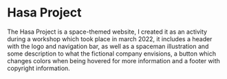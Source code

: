 # Hasa Project
The Hasa Project is a space-themed website, I created it as an activity during a workshop which took place in march 2022, it includes a header with the logo and navigation bar, as well as a spaceman illustration and some description to what the fictional company envisions, a button which changes colors when being hovered for more information and a footer with copyright information.
